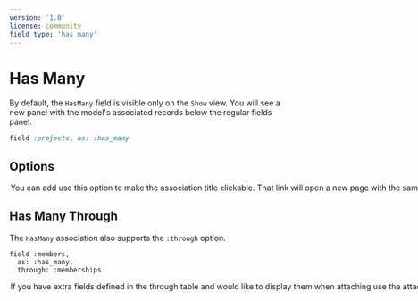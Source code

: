 ```yaml
---
version: '1.0'
license: community
field_type: 'has_many'
---
```


# Has Many

By default, the `HasMany` field is visible only on the `Show` view. You will see a new panel with the model's associated records below the regular fields panel.

```ruby
field :projects, as: :has_many
```

## Options

<!-- @include: ./../common/associations_searchable_option_common.md-->
<!-- @include: ./../common/associations_attach_scope_option_common.md-->
<!-- @include: ./../common/associations_scope_option_common.md-->
<!-- @include: ./../common/associations_name_option_common.md-->
<!-- @include: ./../common/associations_description_option_common.md-->
<!-- @include: ./../common/associations_use_resource_option_common.md-->
<!-- @include: ./../common/associations_discreet_pagination_option_common.md-->
<!-- @include: ./../common/associations_hide_search_input_option_common.md-->
<!-- @include: ./../common/associations_link_to_child_resource_common.md-->

<!-- @include: ./../common/search_query_scope_common.md-->


<Option name="`linkable`">

You can add use this option to make the association title clickable. That link will open a new page with the same view.

This feature doesn't go deeper than this. It just helps you see the association table easier in a separate page.

<Image src="/assets/img/3_0/has_many/linkable.gif" width="1200" height="875" alt="" />
</Option>

## Has Many Through

The `HasMany` association also supports the `:through` option.

```ruby{3}
field :members,
  as: :has_many,
  through: :memberships
```
<Option name="`attach_fields`">

<VersionReq version="3.11" />

If you have extra fields defined in the through table and would like to display them when attaching use the `attach_fields` option.

```ruby{4,5,6}
field :patrons,
  as: :has_many,
  through: :patronships,
  attach_fields: -> {
    field :review, as: :text
  }
```

:::warning
If the through model uses **polymorphism**, the type must be included as a hidden field:

```ruby{6}
field :patrons,
  as: :has_many,
  through: :patronships,
  attach_fields: -> {
    field :review, as: :text
    field :patronship_type, as: :hidden, default: "TheType"
  }
```
:::

<Image src="/assets/img/3_0/has_many/attach-fields.gif" width="600" height="338" alt="" />
</Option>

<!-- @include: ./../common/show_on_edit_common.md-->
<!-- @include: ./../common/scopes_common.md-->
<!-- @include: ./../common/show_hide_buttons_common.md-->
<!-- @include: ./../common/reloadable.md-->
<!-- @include: ./../common/association.md-->
